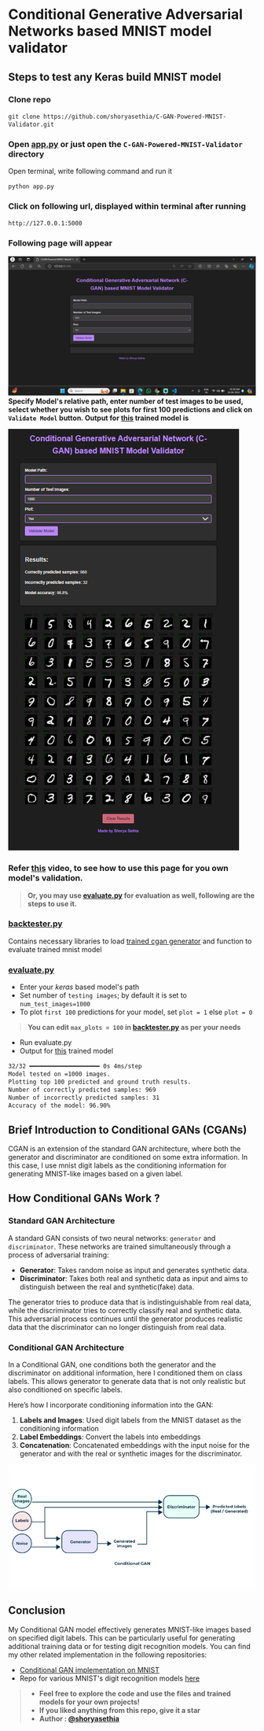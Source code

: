 # Conditional Generative Adversarial Networks based MNIST model validator
## Steps to test any Keras build MNIST model
### Clone repo
```
git clone https://github.com/shoryasethia/C-GAN-Powered-MNIST-Validator.git
```
### Open [app.py](https://github.com/shoryasethia/C-GAN-Powered-MNIST-Validator/blob/main/app.py) or just open the `C-GAN-Powered-MNIST-Validator` directory
Open terminal, write following command and run it
```
python app.py
```
### Click on following url, displayed within terminal after running
```
http://127.0.0.1:5000
```
### Following page will appear

![First look of webpage](https://github.com/shoryasethia/C-GAN-Powered-MNIST-Validator/blob/main/res/webpage-init.png)
**Specify Model's relative path, enter number of test images to be used, select whether you wish to see plots for first 100 predictions and click on `Validate Model` button. Output for [this](https://github.com/shoryasethia/C-GAN-Powered-MNIST-Validator/blob/main/mnist-cnn.h5) trained model is**

![Output](https://github.com/shoryasethia/C-GAN-Powered-MNIST-Validator/blob/main/res/webpage-output.png)

### Refer [this](https://github.com/shoryasethia/C-GAN-Powered-MNIST-Validator/blob/main/res/CGAN-MNIST-Validator-Demo.mp4) video, to see how to use this page for you own model's validation.

> **Or, you may use [evaluate.py](https://github.com/shoryasethia/C-GAN-Powered-MNIST-Validator/blob/main/evaluate.py) for evaluation as well, following are the steps to use it.**

### [backtester.py](https://github.com/shoryasethia/C-GAN-Powered-MNIST-Validator/blob/main/backtester.py)
Contains necessary libraries to load [trained cgan generator](https://github.com/shoryasethia/GAN/blob/main/conditional-gan-mnist/generator-mnist-cgan.h5) and function to evaluate trained mnist model

### [evaluate.py](https://github.com/shoryasethia/C-GAN-Powered-MNIST-Validator/blob/main/evaluate.py)
* Enter your *keras* based model's path
* Set number of `testing images`; by default it is set to `num_test_images=1000`
* To plot `first 100` predictions for your model, set `plot = 1` else `plot = 0`
> **You can edit `max_plots = 100` in [backtester.py](https://github.com/shoryasethia/C-GAN-Powered-MNIST-Validator/blob/main/backtester.py) as per your needs**
* Run evaluate.py
* Output for [this](https://github.com/shoryasethia/C-GAN-Powered-MNIST-Validator/blob/main/mnist-cnn.h5) trained model
```
32/32 ━━━━━━━━━━━━━━━━━━━━ 0s 4ms/step 
Model tested on =1000 images.
Plotting top 100 predicted and ground truth results.
Number of correctly predicted samples: 969
Number of incorrectly predicted samples: 31
Accuracy of the model: 96.90%
```


## Brief Introduction to Conditional GANs (CGANs)

CGAN is an extension of the standard GAN architecture, where both the generator and discriminator are conditioned on some extra information. In this case, I use mnist digit labels as the conditioning information for generating MNIST-like images based on a given label.

## How Conditional GANs Work ?

### Standard GAN Architecture

A standard GAN consists of two neural networks: `generator` and `discriminator`. These networks are trained simultaneously through a process of adversarial training:

- **Generator**: Takes random noise as input and generates synthetic data.
- **Discriminator**: Takes both real and synthetic data as input and aims to distinguish between the real and synthetic(fake) data.

The generator tries to produce data that is indistinguishable from real data, while the discriminator tries to correctly classify real and synthetic data. This adversarial process continues until the generator produces realistic data that the discriminator can no longer distinguish from real data.

### Conditional GAN Architecture

In a Conditional GAN, one conditions both the generator and the discriminator on additional information, here I conditioned them on class labels. This allows generator to generate data that is not only realistic but also conditioned on specific labels.

Here’s how I incorporate conditioning information into the GAN:

1. **Labels and Images**: Used digit labels from the MNIST dataset as the conditioning information
2. **Label Embeddings**: Convert the labels into embeddings
3. **Concatenation**: Concatenated embeddings with the input noise for the generator and with the real or synthetic images for the discriminator.

![CGAN basic architecture](https://github.com/shoryasethia/GAN/blob/main/conditional-gan-mnist/Conditional-GAN.png)

## Conclusion

My Conditional GAN model effectively generates MNIST-like images based on specified digit labels. This can be particularly useful for generating additional training data or for testing digit recognition models. You can find my other related implementation in the following repositories:
- [Conditional GAN implementation on MNIST](https://github.com/shoryasethia/GAN/tree/main/conditional-gan-mnist)
- Repo for various MNIST's digit recognition models [here](https://github.com/shoryasethia/Digit-Recognition)

> * **Feel free to explore the code and use the files and trained models for your own projects!**
> * **If you liked anything from this repo, give it a star**
> * **Author : [@shoryasethia](https://github.com/shoryasethia/)**
